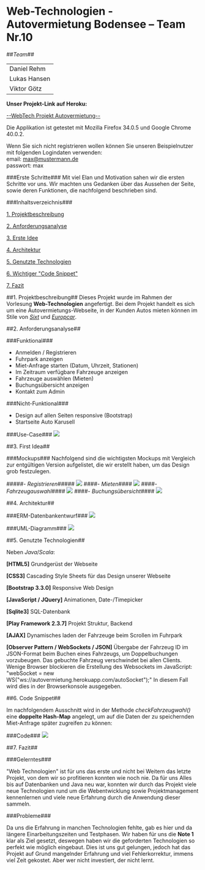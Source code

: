 Web-Technologien - Autovermietung Bodensee – Team Nr.10
====================================================
<p></p>

##*Team*##
<table>
	<tr><td>Daniel Rehm</td></tr>
	<tr><td>Lukas Hansen</td></tr>
	<tr><td>Viktor Götz</td></tr>
</table>

**Unser Projekt-Link auf Heroku:**

[--WebTech Projekt Autovermietung--](http://autovermietung.herokuapp.com "WebTech : autovermietung.herokuapp.com")

Die Applikation ist getestet mit Mozilla Firefox 34.0.5 und Google Chrome 40.0.2.

Wenn Sie sich nicht registrieren wollen können Sie unseren Beispielnutzer mit folgenden Logindaten verwenden: <br/>
email: max@mustermann.de <br/>
passwort: max

###Erste Schritte###
Mit viel Elan und Motivation sahen wir die ersten Schritte vor uns. Wir machten uns Gedanken über das Aussehen der Seite, sowie deren Funktionen, die nachfolgend beschrieben sind.

###Inhaltsverzeichnis###

<a href="#projektbeschreibung">1. Projektbeschreibung</a>

<a href="#anforderung">2. Anforderungsanalyse</a>

<a href="#idee">3. Erste Idee</a>

<a href="#arch">4. Architektur</a>

<a href="#tech">5. Genutzte Technologien</a>

<a href="#code">6. Wichtiger "Code Snippet"</a>

<a href="#fazit">7. Fazit</a>
 
##<a name="projektbeschreibung">1. Projektbeschreibung</a>##
Dieses Projekt wurde im Rahmen der Vorlesung **Web-Technologien** angefertigt. Bei dem Projekt handelt es sich um eine Autovermietungs-Webseite, in der Kunden Autos mieten können im Stile von [*Sixt*](http://sixt.de "") und [*Europcar*](http://europcar.de "").

##<a name="anforderung">2. Anforderungsanalyse</a>##

###Funktional###
 - Anmelden / Registrieren
 - Fuhrpark anzeigen
 - Miet-Anfrage starten (Datum, Uhrzeit, Stationen)
 - Im Zeitraum verfügbare Fahrzeuge anzeigen
 - Fahrzeuge auswählen (Mieten)
 - Buchungsübersicht anzeigen
 - Kontakt zum Admin

###Nicht-Funktional###
 - Design auf allen Seiten responsive (Bootstrap)
 - Startseite Auto Karusell

###Use-Case###
<img src="/public/images/usecase.jpg">

##<a name="idee">3. First Idea</a>##

###Mockups###
Nachfolgend sind die wichtigsten Mockups mit Vergleich zur entgültigen Version aufgelistet, die wir erstellt haben, um das Design grob festzulegen. 

#####*- Registrieren*#####
<img src="/public/images/registrieren.JPG">
####*- Mieten*####
<img src="/public/images/mieten.JPG">
####*- Fahrzeugauswahl*####
<img src="/public/images/fahrzeugauswahl.JPG">
####*- Buchungsübersicht*####
<img src="/public/images/bestelluebersicht.JPG">

##<a name="arch">4. Architektur</a>##

###ERM-Datenbankentwurf###
<img src="/public/images/erm.JPG">


###UML-Diagramm###
<img src="/public/images/uml.JPG">

##<a name="tech">5. Genutzte Technologien</a>##

Neben *Java*/*Scala*:

**[HTML5]** Grundgerüst der Webseite

**[CSS3]** Cascading Style Sheets für das Design unserer Webseite

**[Bootstrap 3.3.0]** Responsive Web Design

**[JavaScript / JQuery]** Animationen, Date-/Timepicker

**[Sqlite3]** SQL-Datenbank

**[Play Framework 2.3.7]** Projekt Struktur, Backend

**[AJAX]** Dynamisches laden der Fahrzeuge beim Scrollen im Fuhrpark

**[Observer Pattern / WebSockets / JSON]** Übergabe der Fahrzeug ID im JSON-Format beim Buchen eines Fahrzeugs, um Doppelbuchungen vorzubeugen. Das gebuchte Fahrzeug verschwindet bei allen Clients.<br/>
Wenige Browser blockieren die Erstellung des Websockets im JavaScript: "webSocket = new WS("ws://autovermietung.herokuapp.com/autoSocket");" In diesem Fall wird dies in der Browserkonsole ausgegeben.
 
##<a name="code">6. Code Snippet</a>##

Im nachfolgendem Ausschnitt wird in der Methode *checkFahrzeugwahl()* eine **doppelte Hash-Map** angelegt, um auf die Daten der zu speichernden Miet-Anfrage später zugreifen zu können:

###Code###
<img src="/public/images/wichtigercode.jpg">

##<a name="fazit">7. Fazit</a>##

###Gelerntes###

"Web Technologien" ist für uns das erste und nicht bei Weitem das letzte Projekt, von dem wir so profitieren konnten wie noch nie.
Da für uns Alles bis auf Datenbanken und Java neu war, konnten wir durch das Projekt viele neue Technologien rund um die Webentwicklung sowie Projektmanagement kennenlernen und viele neue Erfahrung durch die Anwendung dieser sammeln.

###Probleme###

Da uns die Erfahrung in manchen Technologien fehlte, gab es hier und da längere Einarbeitungszeiten und Testphasen. Wir haben für uns die **Note 1** klar als Ziel gesetzt, deswegen haben wir die geforderten Technologien so perfekt wie möglich eingebaut.  Dies ist uns gut gelungen, jedoch hat das Projekt auf Grund mangelnder Erfahrung und viel Fehlerkorrektur, immens viel Zeit gekostet. Aber wer nicht investiert, der nicht lernt.
